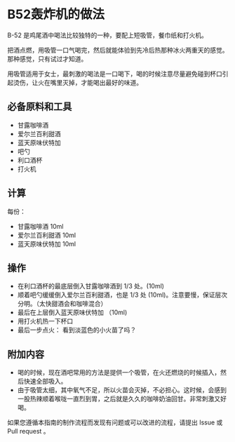 
# B52轰炸机的做法

B-52 是鸡尾酒中喝法比较独特的一种，要配上短吸管，餐巾纸和打火机。

把酒点燃，用吸管一口气喝完，然后就能体验到先冷后热那种冰火两重天的感觉。那种感觉，只有试过才知道。

用吸管适用于女士，最刺激的喝法是一口喝下，喝的时候注意尽量避免碰到杯口引起烫伤，让火在嘴里灭掉，才能喝出最好的味道。

## 必备原料和工具

- 甘露咖啡酒
- 爱尔兰百利甜酒
- 蓝天原味伏特加
- 吧勺
- 利口酒杯
- 打火机

## 计算

每份：

- 甘露咖啡酒 10ml
- 爱尔兰百利甜酒 10ml
- 蓝天原味伏特加 10ml

## 操作

- 在利口酒杯的最底层倒入甘露咖啡酒到 1/3 处。(10ml)
- 顺着吧勺缓缓倒入爱尔兰百利甜酒，也是 1/3 处 (10ml)。注意要慢，保证层次分明。（太快甜酒会和咖啡混合）
- 最后在上层倒入蓝天原味伏特加 （10ml)
- 用打火机热一下杯口
- 最后一步点火： 看到淡蓝色的小火苗了吗？

## 附加内容

- 喝的时候，现在酒吧常用的方法是提供一个吸管，在火还燃烧的时候插入，然后快速全部吸入。
- 由于吸管太细，其中氧气不足，所以火苗会灭掉，不必担心。这时候，会感到一股热辣顺着喉咙一直烈到胃，之后就是久久的咖啡奶油回甘。非常刺激又好喝。

如果您遵循本指南的制作流程而发现有问题或可以改进的流程，请提出 Issue 或 Pull request 。
